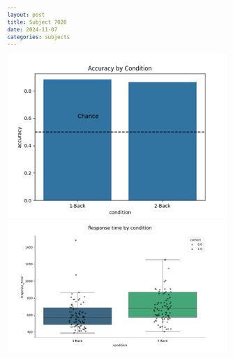 ```yaml
---
layout: post
title: Subject 7020
date: 2024-11-07
categories: subjects
---
```


![](data/7020/run-7/7020_ATS_acc.png)
![](data/7020/run-7/7020_ATS_rt.png)
